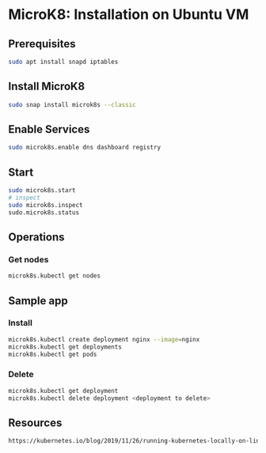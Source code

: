 # MicroK8: Installation on Ubuntu VM
## Prerequisites
```bash
sudo apt install snapd iptables
```
## Install MicroK8
```bash
sudo snap install microk8s --classic
```
## Enable Services
```bash
sudo microk8s.enable dns dashboard registry
```
## Start
```bash
sudo microk8s.start
# inspect
sudo microk8s.inspect
sudo.microk8s.status
```
## Operations
### Get nodes
```bash
microk8s.kubectl get nodes
```
## Sample app
### Install
```bash
microk8s.kubectl create deployment nginx --image=nginx
microk8s.kubectl get deployments
microk8s.kubectl get pods
```
### Delete
```bash
microk8s.kubectl get deployment 
microk8s.kubectl delete deployment <deployment to delete>
```
## Resources
```html
https://kubernetes.io/blog/2019/11/26/running-kubernetes-locally-on-linux-with-microk8s/
```
